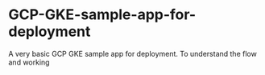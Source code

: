 # GCP-GKE-sample-app-for-deployment
A very basic GCP GKE sample app for deployment. To understand the flow and working
